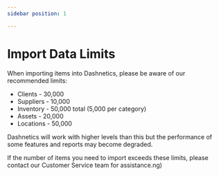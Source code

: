 ```yaml
--- 
sidebar position: 1 

--- 
```

# Import Data Limits

When importing items into Dashnetics, please be aware of our recommended limits:

- Clients - 30,000
- Suppliers - 10,000
- Inventory - 50,000 total (5,000 per category)
- Assets - 20,000
- Locations - 50,000

Dashnetics will work with higher levels than this but the performance of some features and reports may become degraded.

If the number of items you need to import exceeds these limits, please contact our Customer Service team for assistance.ng)